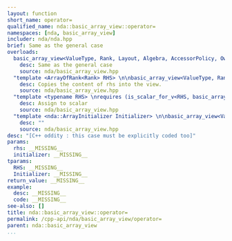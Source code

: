 ```yaml
---
layout: function
short_name: operator=
qualified_name: nda::basic_array_view::operator=
namespaces: [nda, basic_array_view]
includer: nda/nda.hpp
brief: Same as the general case
overloads:
  basic_array_view<ValueType, Rank, Layout, Algebra, AccessorPolicy, OwningPolicy> & operator=(const basic_array_view<ValueType, Rank, Layout, Algebra, AccessorPolicy, OwningPolicy> & rhs) noexcept:
    desc: Same as the general case
    source: nda/basic_array_view.hpp
  "template <ArrayOfRank<Rank> RHS> \n\nbasic_array_view<ValueType, Rank, Layout, Algebra, AccessorPolicy, OwningPolicy> & operator=(const RHS & rhs) noexcept":
    desc: Copies the content of rhs into the view.
    source: nda/basic_array_view.hpp
  "template <typename RHS> \nrequires (is_scalar_for_v<RHS, basic_array_view>) \n\nbasic_array_view<ValueType, Rank, Layout, Algebra, AccessorPolicy, OwningPolicy> & operator=(const RHS & rhs) noexcept":
    desc: Assign to scalar
    source: nda/basic_array_view.hpp
  "template <nda::ArrayInitializer Initializer> \n\nbasic_array_view<ValueType, Rank, Layout, Algebra, AccessorPolicy, OwningPolicy> & operator=(const Initializer & initializer) noexcept":
    desc: ""
    source: nda/basic_array_view.hpp
desc: "[C++ oddity : this case must be explicitly coded too]"
params:
  rhs: __MISSING__
  initializer: __MISSING__
tparams:
  RHS: __MISSING__
  Initializer: __MISSING__
return_value: __MISSING__
example:
  desc: __MISSING__
  code: __MISSING__
see-also: []
title: nda::basic_array_view::operator=
permalink: /cpp-api/nda/basic_array_view/operator=
parent: nda::basic_array_view
...
```


